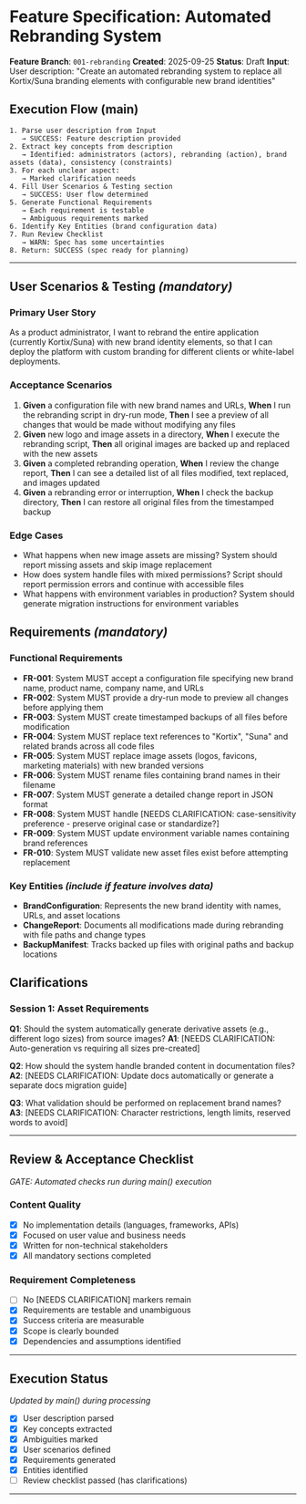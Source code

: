 # Feature Specification: Automated Rebranding System

**Feature Branch**: `001-rebranding`
**Created**: 2025-09-25
**Status**: Draft
**Input**: User description: "Create an automated rebranding system to replace all Kortix/Suna branding elements with configurable new brand identities"

## Execution Flow (main)
```
1. Parse user description from Input
   → SUCCESS: Feature description provided
2. Extract key concepts from description
   → Identified: administrators (actors), rebranding (action), brand assets (data), consistency (constraints)
3. For each unclear aspect:
   → Marked clarification needs
4. Fill User Scenarios & Testing section
   → SUCCESS: User flow determined
5. Generate Functional Requirements
   → Each requirement is testable
   → Ambiguous requirements marked
6. Identify Key Entities (brand configuration data)
7. Run Review Checklist
   → WARN: Spec has some uncertainties
8. Return: SUCCESS (spec ready for planning)
```

---

## User Scenarios & Testing *(mandatory)*

### Primary User Story
As a product administrator, I want to rebrand the entire application (currently Kortix/Suna) with new brand identity elements, so that I can deploy the platform with custom branding for different clients or white-label deployments.

### Acceptance Scenarios
1. **Given** a configuration file with new brand names and URLs, **When** I run the rebranding script in dry-run mode, **Then** I see a preview of all changes that would be made without modifying any files
2. **Given** new logo and image assets in a directory, **When** I execute the rebranding script, **Then** all original images are backed up and replaced with the new assets
3. **Given** a completed rebranding operation, **When** I review the change report, **Then** I can see a detailed list of all files modified, text replaced, and images updated
4. **Given** a rebranding error or interruption, **When** I check the backup directory, **Then** I can restore all original files from the timestamped backup

### Edge Cases
- What happens when new image assets are missing? System should report missing assets and skip image replacement
- How does system handle files with mixed permissions? Script should report permission errors and continue with accessible files
- What happens with environment variables in production? System should generate migration instructions for environment variables

## Requirements *(mandatory)*

### Functional Requirements
- **FR-001**: System MUST accept a configuration file specifying new brand name, product name, company name, and URLs
- **FR-002**: System MUST provide a dry-run mode to preview all changes before applying them
- **FR-003**: System MUST create timestamped backups of all files before modification
- **FR-004**: System MUST replace text references to "Kortix", "Suna" and related brands across all code files
- **FR-005**: System MUST replace image assets (logos, favicons, marketing materials) with new branded versions
- **FR-006**: System MUST rename files containing brand names in their filename
- **FR-007**: System MUST generate a detailed change report in JSON format
- **FR-008**: System MUST handle [NEEDS CLARIFICATION: case-sensitivity preference - preserve original case or standardize?]
- **FR-009**: System MUST update environment variable names containing brand references
- **FR-010**: System MUST validate new asset files exist before attempting replacement

### Key Entities *(include if feature involves data)*
- **BrandConfiguration**: Represents the new brand identity with names, URLs, and asset locations
- **ChangeReport**: Documents all modifications made during rebranding with file paths and change types
- **BackupManifest**: Tracks backed up files with original paths and backup locations

## Clarifications

### Session 1: Asset Requirements
**Q1**: Should the system automatically generate derivative assets (e.g., different logo sizes) from source images?
**A1**: [NEEDS CLARIFICATION: Auto-generation vs requiring all sizes pre-created]

**Q2**: How should the system handle branded content in documentation files?
**A2**: [NEEDS CLARIFICATION: Update docs automatically or generate a separate docs migration guide]

**Q3**: What validation should be performed on replacement brand names?
**A3**: [NEEDS CLARIFICATION: Character restrictions, length limits, reserved words to avoid]

---

## Review & Acceptance Checklist
*GATE: Automated checks run during main() execution*

### Content Quality
- [x] No implementation details (languages, frameworks, APIs)
- [x] Focused on user value and business needs
- [x] Written for non-technical stakeholders
- [x] All mandatory sections completed

### Requirement Completeness
- [ ] No [NEEDS CLARIFICATION] markers remain
- [x] Requirements are testable and unambiguous
- [x] Success criteria are measurable
- [x] Scope is clearly bounded
- [x] Dependencies and assumptions identified

---

## Execution Status
*Updated by main() during processing*

- [x] User description parsed
- [x] Key concepts extracted
- [x] Ambiguities marked
- [x] User scenarios defined
- [x] Requirements generated
- [x] Entities identified
- [ ] Review checklist passed (has clarifications)

---